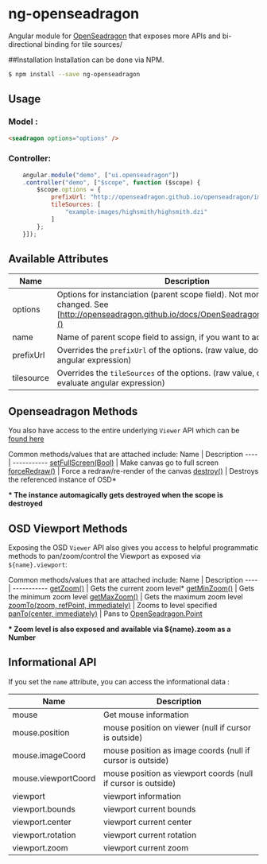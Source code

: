ng-openseadragon
=====================

Angular module for [OpenSeadragon](http://openseadragon.github.io/) that exposes more APIs and bi-directional binding for tile sources/

##Installation
Installation can be done via NPM.
```bash
$ npm install --save ng-openseadragon
```


## Usage
### Model :
```html
<seadragon options="options" />
```
### Controller:
```javascript
    angular.module("demo", ["ui.openseadragon"])
    .controller("demo", ["$scope", function ($scope) {
        $scope.options = {
            prefixUrl: "http://openseadragon.github.io/openseadragon/images/",
            tileSources: [
                "example-images/highsmith/highsmith.dzi"
            ]
        };
    }]);
```
## Available Attributes
Name | Description
---- | -----------
options | Options for instanciation (parent scope field). Not monitored if changed. See [http://openseadragon.github.io/docs/OpenSeadragon.html#Options]()
name | Name of parent scope field to assign, if you want to access methods.
prefixUrl | Overrides the `prefixUrl` of the options. (raw value, does not evaluate angular expression)
tilesource | Overrides the `tileSources` of the options. (raw value, does not evaluate angular expression)

## Openseadragon Methods
You also have access to the entire underlying `Viewer` API which can be [found here](http://openseadragon.github.io/docs/OpenSeadragon.Viewer.html)

Common methods/values that are attached include:
Name | Description
---- | -----------
[setFullScreen(Bool)](http://openseadragon.github.io/docs/OpenSeadragon.Viewer.html#setFullScreen) | Make canvas go to full screen
[forceRedraw()](http://openseadragon.github.io/docs/OpenSeadragon.Viewer.html#forceRedraw) | Force a redraw/re-render of the canvas
[destroy()](http://openseadragon.github.io/docs/OpenSeadragon.Viewer.html#destroy) | Destroys the referenced instance of OSD*

__* The instance automagically gets destroyed when the scope is destroyed__

## OSD Viewport Methods
Exposing the OSD `Viewer` API also gives you access to helpful programmatic methods to pan/zoom/control the Viewport as exposed via `${name}.viewport`:

Common methods/values that are attached include:
Name | Description
---- | -----------
[getZoom()](http://openseadragon.github.io/docs/OpenSeadragon.Viewport.html#getZoom) | Gets the current zoom level*
[getMinZoom()](http://openseadragon.github.io/docs/OpenSeadragon.Viewport.html#getMinZoom) | Gets the minimum zoom level
[getMaxZoom()](http://openseadragon.github.io/docs/OpenSeadragon.Viewport.html#getMaxZoom) | Gets the maximum zoom level
[zoomTo(zoom, refPoint, immediately)](http://openseadragon.github.io/docs/OpenSeadragon.Viewport.html#zoomTo) | Zooms to level specified
[panTo(center, immediately)](http://openseadragon.github.io/docs/OpenSeadragon.Viewport.html#panTo) | Pans to [OpenSeadragon.Point](http://openseadragon.github.io/docs/OpenSeadragon.Point.html)

__* Zoom level is also exposed and available via ${name}.zoom as a Number__

## Informational API
If you set the `name` attribute, you can access the informational data :

Name | Description
---- | -----------
mouse | Get mouse information
mouse.position | mouse position on viewer (null if cursor is outside)
mouse.imageCoord | mouse position as image coords (null if cursor is outside)
mouse.viewportCoord | mouse position as viewport coords (null if cursor is outside)
viewport | viewport information
viewport.bounds | viewport current bounds
viewport.center | viewport current center
viewport.rotation | viewport current rotation
viewport.zoom | viewport current zoom
